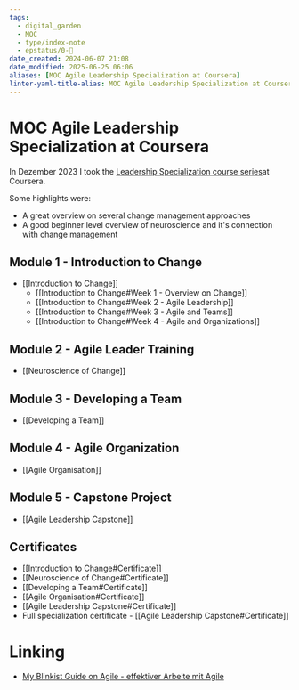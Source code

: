```yaml
---
tags:
  - digital_garden
  - MOC
  - type/index-note
  - epstatus/0-🌰
date_created: 2024-06-07 21:08
date_modified: 2025-06-25 06:06
aliases: [MOC Agile Leadership Specialization at Coursera]
linter-yaml-title-alias: MOC Agile Leadership Specialization at Coursera
---
```

# MOC Agile Leadership Specialization at Coursera

In Dezember 2023 I took the [Leadership Specialization course series](https://www.coursera.org/specializations/agile-leadership-change-management)at Coursera. 

Some highlights were:
+ A great overview on several change management approaches
+ A good beginner level overview of neuroscience and it's connection with change management

## Module 1 - Introduction to Change

+ [[Introduction to Change]]
	+ [[Introduction to Change#Week 1 - Overview on Change]]
	+ [[Introduction to Change#Week 2 - Agile Leadership]]
	+ [[Introduction to Change#Week 3 - Agile and Teams]]
	+ [[Introduction to Change#Week 4 - Agile and Organizations]]

## Module 2 - Agile Leader Training

+ [[Neuroscience of Change]]

## Module 3 - Developing a Team

+ [[Developing a Team]]

## Module 4 - Agile Organization

+ [[Agile Organisation]]

## Module 5 - Capstone Project

+ [[Agile Leadership Capstone]]

## Certificates

+ [[Introduction to Change#Certificate]]
+ [[Neuroscience of Change#Certificate]]
+ [[Developing a Team#Certificate]]
+ [[Agile Organisation#Certificate]]
+ [[Agile Leadership Capstone#Certificate]]
+ Full specialization certificate - [[Agile Leadership Capstone#Certificate]]

# Linking

+ [My Blinkist Guide on Agile - effektiver Arbeite mit Agile](https://www.blinkist.com/en/app/guides/effektiver-arbeiten-mit-agile-mit-sebastian-kamilli)


